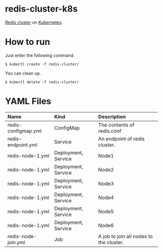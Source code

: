 # redis-cluster-k8s

[Redis cluster] on [Kubernetes].


# How to run

Just enter the following command.

```
$ kubectl create -f redis-cluster/
```

You can clean up.

```
$ kubectl delete -f redis-cluster/
```


# YAML Files

|Name                 |Kind                |Description                               |
|:--------------------|:-------------------|:-----------------------------------------|
|redis-configmap.yml  |ConfigMap           |The contents of redis.conf                |
|redis-endpoint.yml   |Service             |An endpoint of redis cluster.             |
|redis-node-1.yml     |Deployment, Service |Node1                                     |
|redis-node-1.yml     |Deployment, Service |Node2                                     |
|redis-node-1.yml     |Deployment, Service |Node3                                     |
|redis-node-1.yml     |Deployment, Service |Node4                                     |
|redis-node-1.yml     |Deployment, Service |Node5                                     |
|redis-node-1.yml     |Deployment, Service |Node6                                     |
|redis-node-join.yml  |Job                 |A job to join all nodes to the cluster.   |


[Kubernetes]:https://kubernetes.io/
[Redis cluster]:https://redis.io/topics/cluster-tutorial
